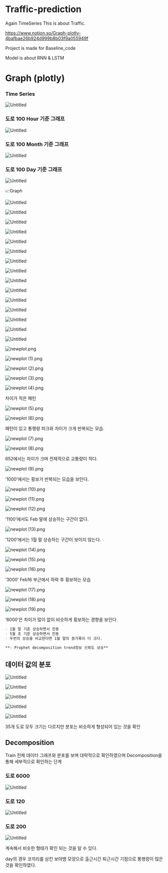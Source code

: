 # Traffic-prediction

Again TimeSeries 
This is about Traffic. 

https://www.notion.so/Graph-plotly-4bafbae26b924d999b8b03f9a055949f 


Project is made for Baseline_code

Model is about RNN & LSTM
# Graph (plotly)

### Time Series

![Untitled](https://s3-us-west-2.amazonaws.com/secure.notion-static.com/4c9bc551-c53a-478f-b30b-a268c20e43c4/Untitled.png)

### 도로 100 Hour 기준 그래프

![Untitled](https://s3-us-west-2.amazonaws.com/secure.notion-static.com/a96219de-b262-47a3-bbc3-c913b1a62cfc/Untitled.png)

### 도로 100 Month 기준 그래프

![Untitled](https://s3-us-west-2.amazonaws.com/secure.notion-static.com/3caae338-7d0d-41aa-bbda-d04af9e2c7bd/Untitled.png)

### 도로 100 Day 기준 그래프

![Untitled](https://s3-us-west-2.amazonaws.com/secure.notion-static.com/f894c16b-fbdb-4f8b-a2be-556eee1be388/Untitled.png)

📈Graph

![Untitled](https://s3-us-west-2.amazonaws.com/secure.notion-static.com/aeb43476-9f3c-449b-b175-9a7fe3590d41/Untitled.png)

![Untitled](https://s3-us-west-2.amazonaws.com/secure.notion-static.com/47fef977-47f7-439c-b385-04b2c2671493/Untitled.png)

![Untitled](https://s3-us-west-2.amazonaws.com/secure.notion-static.com/7cbc0825-f87d-485e-90fc-d5ab96d4fd07/Untitled.png)

![Untitled](https://s3-us-west-2.amazonaws.com/secure.notion-static.com/82f1aadd-7339-4d3f-b345-379f5c97ce92/Untitled.png)

![Untitled](https://s3-us-west-2.amazonaws.com/secure.notion-static.com/9b7e3fde-353d-4e8b-af51-517b4683ca40/Untitled.png)

![Untitled](https://s3-us-west-2.amazonaws.com/secure.notion-static.com/f40a4601-e24e-4abf-9e60-0ef7ad339c4f/Untitled.png)

![Untitled](https://s3-us-west-2.amazonaws.com/secure.notion-static.com/eae9d42b-189d-42a6-88d9-4b16330a4805/Untitled.png)

![Untitled](https://s3-us-west-2.amazonaws.com/secure.notion-static.com/1c1f45fd-2605-4215-acdd-da485d34f800/Untitled.png)

![Untitled](https://s3-us-west-2.amazonaws.com/secure.notion-static.com/b7617ea4-e392-4619-ad7f-9e904cc11248/Untitled.png)

![Untitled](https://s3-us-west-2.amazonaws.com/secure.notion-static.com/1ec0bb51-533c-4d8d-8194-5235e643a5fd/Untitled.png)

![Untitled](https://s3-us-west-2.amazonaws.com/secure.notion-static.com/1a730c32-f279-48cf-8847-64a3a8b6d7bb/Untitled.png)

![Untitled](https://s3-us-west-2.amazonaws.com/secure.notion-static.com/629ecafe-a58f-4dac-8a77-f90c3780b403/Untitled.png)

![Untitled](https://s3-us-west-2.amazonaws.com/secure.notion-static.com/a10dc555-9aab-442e-b3f9-dbd7f68ae9e0/Untitled.png)

![Untitled](https://s3-us-west-2.amazonaws.com/secure.notion-static.com/63ebfd63-0c20-43a9-9f8e-bca786dbe2c7/Untitled.png)

![Untitled](https://s3-us-west-2.amazonaws.com/secure.notion-static.com/458abc90-e5c2-4ae0-8492-a9bfac5f7cfb/Untitled.png)

![newplot.png](https://s3-us-west-2.amazonaws.com/secure.notion-static.com/3b942919-262d-4b29-b1ef-7de5388c06f9/newplot.png)

![newplot (1).png](https://s3-us-west-2.amazonaws.com/secure.notion-static.com/19f4ebef-8166-4190-b742-f7017dfd0a73/newplot_(1).png)

![newplot (2).png](https://s3-us-west-2.amazonaws.com/secure.notion-static.com/8cd10df2-4dbd-46af-8efb-838a084d822b/newplot_(2).png)

![newplot (3).png](https://s3-us-west-2.amazonaws.com/secure.notion-static.com/c7f4609a-6cd2-4fc3-a20f-82f33f579ae5/newplot_(3).png)

![newplot (4).png](https://s3-us-west-2.amazonaws.com/secure.notion-static.com/99d74ba1-c4c0-4889-9353-2f807736d4d4/newplot_(4).png)

차이가 적은 패턴

![newplot (5).png](https://s3-us-west-2.amazonaws.com/secure.notion-static.com/d1025beb-9045-4ad0-a3cf-6d357bdff794/newplot_(5).png)

![newplot (6).png](https://s3-us-west-2.amazonaws.com/secure.notion-static.com/946904f3-dd48-4d7f-adfe-0102006a6581/newplot_(6).png)

패턴이 있고 통행량 피크와 차이가 크게 반복되는 모습.

![newplot (7).png](https://s3-us-west-2.amazonaws.com/secure.notion-static.com/843c92e2-1517-4e4b-8d1c-775e52da143a/newplot_(7).png)

![newplot (8).png](https://s3-us-west-2.amazonaws.com/secure.notion-static.com/c4ede538-fa24-4412-88be-7a3d4e06d8b9/newplot_(8).png)

652에서는 차이가 크며 전체적으로 교통량이 적다.

![newplot (9).png](https://s3-us-west-2.amazonaws.com/secure.notion-static.com/8c4d6c6c-05b5-4134-b603-ab43006398e5/newplot_(9).png)

‘1000’에서는 횡보가 반복되는 모습을 보인다.

![newplot (10).png](https://s3-us-west-2.amazonaws.com/secure.notion-static.com/1704c52d-c07a-4242-b7fa-53ae497f6b30/newplot_(10).png)

![newplot (11).png](https://s3-us-west-2.amazonaws.com/secure.notion-static.com/d587cf00-66d5-4c02-be72-3acb508e8585/newplot_(11).png)

![newplot (12).png](https://s3-us-west-2.amazonaws.com/secure.notion-static.com/480386a9-6d4c-4f65-8225-17c7d123280e/newplot_(12).png)

‘1100’에서도 Feb 말에 상승하는 구간이 없다.

![newplot (13).png](https://s3-us-west-2.amazonaws.com/secure.notion-static.com/0057a7f5-8543-43b0-9b3d-a0e2b66eb3ff/newplot_(13).png)

‘1200’에서는 1월 말 상승하는 구간이 보이지 않는다.

![newplot (14).png](https://s3-us-west-2.amazonaws.com/secure.notion-static.com/99126576-0097-427c-953e-e3831bf08cbf/newplot_(14).png)

![newplot (15).png](https://s3-us-west-2.amazonaws.com/secure.notion-static.com/d8833a77-728d-4223-aa23-9c5b0760f12f/newplot_(15).png)

![newplot (16).png](https://s3-us-west-2.amazonaws.com/secure.notion-static.com/a9f99f60-4d0e-4409-a780-613721e98e56/newplot_(16).png)

‘3000’ Feb16 부근에서 하락 후 횡보하는 모습

![newplot (17).png](https://s3-us-west-2.amazonaws.com/secure.notion-static.com/f480ddc2-725f-4d92-8d55-91e5f7bed236/newplot_(17).png)

![newplot (18).png](https://s3-us-west-2.amazonaws.com/secure.notion-static.com/7448aa14-b4b6-4133-9f5d-c22b553cf1ae/newplot_(18).png)

![newplot (19).png](https://s3-us-west-2.amazonaws.com/secure.notion-static.com/98b5c29d-7312-4324-b43f-0f4a45c9da1a/newplot_(19).png)

‘6000’은 차이가 많이 없이 비슷하게 횡보하는 경향을 보인다.

```markdown
- 1월 말 기준 상승하면서 진동  
- 5월 초 기준 상승하면서 진동
- 두번의 상승을 비교한다면 1월 말의 증가폭이 더 크다. 

**- Prophet decomposition trend정보 신뢰도 상승**
```

## 데이터 값의 분포

![Untitled](https://s3-us-west-2.amazonaws.com/secure.notion-static.com/1b77a401-5890-4e1e-8bb7-6e2933efec43/Untitled.png)

![Untitled](https://s3-us-west-2.amazonaws.com/secure.notion-static.com/2105fc9a-decb-40ba-85b4-7bc9ee37aa05/Untitled.png)

![Untitled](https://s3-us-west-2.amazonaws.com/secure.notion-static.com/7a5f1264-b761-4db1-97c5-555eb3d27f3a/Untitled.png)

![Untitled](https://s3-us-west-2.amazonaws.com/secure.notion-static.com/cd56acec-0753-42b6-8a77-b8ab567162d9/Untitled.png)

![Untitled](https://s3-us-west-2.amazonaws.com/secure.notion-static.com/7df29dc5-c6e5-4ca8-b94a-7dfca0d91361/Untitled.png)

35개 도로 모두 크기는 다르지만 분포는 비슷하게 형성되어 있는 것을 확인

## Decomposition

Train 전체 데이터 그래프와 분포를 보며 대략적으로 확인하였으며 Decomposition을 통해 세부적으로 확인하는 단계

### 도로 6000

![Untitled](https://s3-us-west-2.amazonaws.com/secure.notion-static.com/2989c1b8-8f99-47bf-bb00-e65eff46b71b/Untitled.png)

### 도로 120

![Untitled](https://s3-us-west-2.amazonaws.com/secure.notion-static.com/001b10dd-805f-45e3-bc47-769c6110e886/Untitled.png)

### 도로 200

![Untitled](https://s3-us-west-2.amazonaws.com/secure.notion-static.com/0f66d171-8fa7-489b-8c25-88c2e91f5b85/Untitled.png)

계속해서 비슷한 형태가 확인 되는 것을 알 수 있다.

day의 경우 코끼리를 삼킨 보아뱀 모양으로 출근시간 퇴근시간 기점으로 통행량이 많은 것을 확인하였다.
